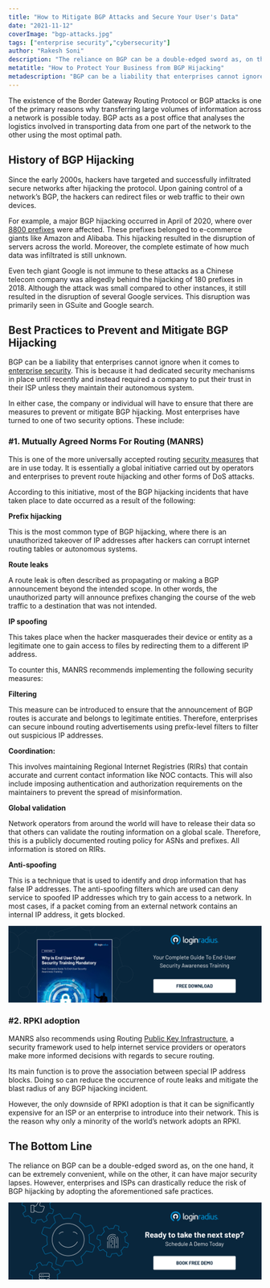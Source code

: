 ```yaml
---
title: "How to Mitigate BGP Attacks and Secure Your User's Data"
date: "2021-11-12"
coverImage: "bgp-attacks.jpg"
tags: ["enterprise security","cybersecurity"]
author: "Rakesh Soni"
description: "The reliance on BGP can be a double-edged sword as, on the one hand, it can be extremely convenient, while on the other, it can have major security lapses. However, enterprises can drastically reduce the risk by adopting the practices mentioned in the blog."
metatitle: "How to Protect Your Business from BGP Hijacking"
metadescription: "BGP can be a liability that enterprises cannot ignore. Learn how to protect your enterprise from BGP route hijacking."
---
```


The existence of the Border Gateway Routing Protocol or BGP attacks is one of the primary reasons why transferring large volumes of information across a network is possible today. BGP acts as a post office that analyses the logistics involved in transporting data from one part of the network to the other using the most optimal path. 


## History of BGP Hijacking 

Since the early 2000s, hackers have targeted and successfully infiltrated secure networks after hijacking the protocol. Upon gaining control of a network’s BGP, the hackers can redirect files or web traffic to their own devices. 

For example, a major BGP hijacking occurred in April of 2020, where over [8800 prefixes](https://www.manrs.org/2020/04/not-just-another-bgp-hijack/) were affected. These prefixes belonged to e-commerce giants like Amazon and Alibaba. This hijacking resulted in the disruption of servers across the world. Moreover, the complete estimate of how much data was infiltrated is still unknown.  

Even tech giant Google is not immune to these attacks as a Chinese telecom company was allegedly behind the hijacking of 180 prefixes in 2018. Although the attack was small compared to other instances, it still resulted in the disruption of several Google services. This disruption was primarily seen in GSuite and Google search. 


## Best Practices to Prevent and Mitigate BGP Hijacking 

BGP can be a liability that enterprises cannot ignore when it comes to [enterprise security](https://www.loginradius.com/customer-security/). This is because it had dedicated security mechanisms in place until recently and instead required a company to put their trust in their ISP unless they maintain their autonomous system. 

In either case, the company or individual will have to ensure that there are measures to prevent or mitigate BGP hijacking. Most enterprises have turned to one of two security options. These include: 

### #1. Mutually Agreed Norms For Routing (MANRS) 

This is one of the more universally accepted routing [security measures](https://www.loginradius.com/blog/identity/maintaining-quality-data-security-practices/) that are in use today. It is essentially a global initiative carried out by operators and enterprises to prevent route hijacking and other forms of DoS attacks. 

According to this initiative, most of the BGP hijacking incidents that have taken place to date occurred as a result of the following: 

**Prefix hijacking**

This is the most common type of BGP hijacking, where there is an unauthorized takeover of IP addresses after hackers can corrupt internet routing tables or autonomous systems. 

**Route leaks**

A route leak is often described as propagating or making a BGP announcement beyond the intended scope. In other words, the unauthorized party will announce prefixes changing the course of the web traffic to a destination that was not intended. 

**IP spoofing**

This takes place when the hacker masquerades their device or entity as a legitimate one to gain access to files by redirecting them to a different IP address. 

To counter this, MANRS recommends implementing the following security measures: 

**Filtering**

This measure can be introduced to ensure that the announcement of BGP routes is accurate and belongs to legitimate entities. Therefore, enterprises can secure inbound routing advertisements using prefix-level filters to filter out suspicious IP addresses. 

**Coordination:**

This involves maintaining Regional Internet Registries (RIRs) that contain accurate and current contact information like NOC contacts. This will also include imposing authentication and authorization requirements on the maintainers to prevent the spread of misinformation. 

**Global validation**

Network operators from around the world will have to release their data so that others can validate the routing information on a global scale. Therefore, this is a publicly documented routing policy for ASNs and prefixes. All information is stored on RIRs. 

**Anti-spoofing**

This is a technique that is used to identify and drop information that has false IP addresses. The anti-spoofing filters which are used can deny service to spoofed IP addresses which try to gain access to a network. In most cases, if a packet coming from an external network contains an internal IP address, it gets blocked. 

[![WP-cybersecurty-training](WP-cybersecurty-training.png)](https://www.loginradius.com/resource/why-is-end-user-cyber-security-training-mandatory/)


### #2. RPKI adoption

MANRS also recommends using Routing [Public Key Infrastructure](https://www.loginradius.com/blog/identity/pki-future-secure-communications/), a security framework used to help internet service providers or operators make more informed decisions with regards to secure routing. 

Its main function is to prove the association between special IP address blocks. Doing so can reduce the occurrence of route leaks and mitigate the blast radius of any BGP hijacking incident.

However, the only downside of RPKI adoption is that it can be significantly expensive for an ISP or an enterprise to introduce into their network. This is the reason why only a minority of the world’s network adopts an RPKI. 

## The Bottom Line

The reliance on BGP can be a double-edged sword as, on the one hand, it can be extremely convenient, while on the other, it can have major security lapses. However, enterprises and ISPs can drastically reduce the risk of BGP hijacking by adopting the aforementioned safe practices. 


[![book-a-demo-loginradius](../../assets/book-a-demo-loginradius.png)](https://www.loginradius.com/contact-us?utm_source=blog&utm_medium=web&utm_campaign=how-to-protect-business-bgp-hijacking)